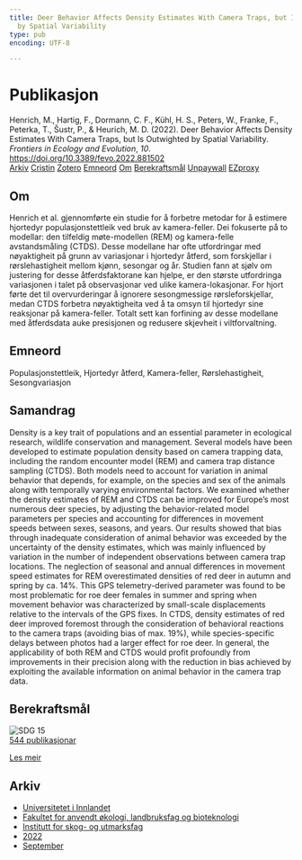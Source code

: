 ```yaml
---
title: Deer Behavior Affects Density Estimates With Camera Traps, but Is Outwighted
  by Spatial Variability
type: pub
encoding: UTF-8

---
```

<h1>Publikasjon</h1>
<article id="csl-bib-container-7SMFJLUG" class="csl-bib-container">
  <div class="csl-bib-body"> <div class="csl-entry">Henrich, M., Hartig, F., Dormann, C. F., Kühl, H. S., Peters, W., Franke, F., Peterka, T., Šustr, P., &#38; Heurich, M. D. (2022). Deer Behavior Affects Density Estimates With Camera Traps, but Is Outwighted by Spatial Variability. <i>Frontiers in Ecology and Evolution</i>, <i>10</i>. <a href="https://doi.org/10.3389/fevo.2022.881502">https://doi.org/10.3389/fevo.2022.881502</a></div> </div>
  <div class="csl-bib-buttons">
    <a href="#taxonomy-article-7SMFJLUG" alt="archive" class="csl-bib-button">Arkiv</a>
    <a href="https://app.cristin.no/results/show.jsf?id=2048649" alt="Cristin" class="csl-bib-button">Cristin</a>
    <a href="http://zotero.org/groups/5881554/items/7SMFJLUG" alt="Zotero" class="csl-bib-button">Zotero</a>
    <a href="#keywords-article-7SMFJLUG" alt="keywords" class="csl-bib-button">Emneord</a>
    <a href="#about-article-7SMFJLUG" alt="about_pub" class="csl-bib-button">Om</a>
    <a href="#sdg-article-7SMFJLUG" alt="sdg" class="csl-bib-button">Berekraftsmål</a>
    <a href="https://www.frontiersin.org/articles/10.3389/fevo.2022.881502/pdf" alt="Unpaywall" class="csl-bib-button">Unpaywall</a>
    <a href="https://www.frontiersin.org/articles/10.3389/fevo.2022.881502/pdf" alt="EZproxy" class="csl-bib-button">EZproxy</a>
  </div>
  <div id="csl-bib-meta-container-7SMFJLUG"></div>
</article>
<div id="csl-bib-meta-7SMFJLUG" class="csl-bib-meta">
  <article id="about-article-7SMFJLUG" class="about_pub-article">
    <h1>Om</h1>
    Henrich et al. gjennomførte ein studie for å forbetre metodar for å estimere hjortedyr populasjonstettleik ved bruk av kamera-feller. Dei fokuserte på to modellar: den tilfeldig møte-modellen (REM) og kamera-felle avstandsmåling (CTDS). Desse modellane har ofte utfordringar med nøyaktigheit på grunn av variasjonar i hjortedyr åtferd, som forskjellar i rørslehastigheit mellom kjønn, sesongar og år. Studien fann at sjølv om justering for desse åtferdsfaktorane kan hjelpe, er den største utfordringa variasjonen i talet på observasjonar ved ulike kamera-lokasjonar. For hjort førte det til overvurderingar å ignorere sesongmessige rørsleforskjellar, medan CTDS forbetra nøyaktigheita ved å ta omsyn til hjortedyr sine reaksjonar på kamera-feller. Totalt sett kan forfining av desse modellane med åtferdsdata auke presisjonen og redusere skjevheit i viltforvaltning.
  </article>
  <article id="keywords-article-7SMFJLUG" class="keywords-article">
    <h1>Emneord</h1>
    Populasjonstettleik, Hjortedyr åtferd, Kamera-feller, Rørslehastigheit, Sesongvariasjon
  </article>
  <article id="abstract-article-7SMFJLUG" class="abstract-article">
    <h1>Samandrag</h1>
    Density is a key trait of populations and an essential parameter in ecological research, wildlife conservation and management. Several models have been developed to estimate population density based on camera trapping data, including the random encounter model (REM) and camera trap distance sampling (CTDS). Both models need to account for variation in animal behavior that depends, for example, on the species and sex of the animals along with temporally varying environmental factors. We examined 
whether the density estimates of REM and CTDS can be improved for Europe’s most numerous deer species, by adjusting the behavior-related model parameters per species and accounting for differences in movement speeds between sexes, seasons, and years. Our results showed that bias through inadequate consideration of animal behavior was exceeded by the uncertainty of the density estimates, which was mainly influenced by variation in the number of independent observations between camera trap locations. The neglection of seasonal and annual differences in movement speed estimates for REM overestimated densities of red deer in autumn and spring by ca. 14%. This GPS telemetry-derived parameter was found to be most problematic for roe deer females in summer and spring when movement behavior was characterized by small-scale displacements relative to the intervals of the GPS fixes. In CTDS, density estimates of red deer improved foremost through the consideration of behavioral reactions to the camera traps (avoiding bias of max. 19%), while species-specific delays between photos had a larger effect for roe deer. In general, the applicability of both REM and CTDS would profit profoundly from improvements in their precision along with the reduction in bias achieved by exploiting the available information on animal behavior in the camera 
trap data.
  </article>
  <article id="sdg-article-7SMFJLUG" class="sdg-article">
    <h1>Berekraftsmål</h1>
    <div class="sdg-container"><div id="sdg15" class="sdg">
        <img src="{{< params subfolder >}}images/sdg/sdg15_nn.png" class="image" alt="SDG 15">
        <div class="sdg-overlay">
          <a href="{{< params subfolder >}}nn/archive/?sdg=15#archive" class="sdg-publication-count"><span>544</span> publikasjonar</a>
          <p><a href="https://fn.no/om-fn/fns-baerekraftsmaal/livet-paa-land?lang=nno-NO" class="sdg-read-more">Les meir</a></p>
        </div>
      </div></div>
  </article>
  <article id="taxonomy-article-7SMFJLUG" class="taxonomy-article">
    <h1>Arkiv</h1>
    <ul>
      <li><a href="{{< params subfolder >}}nn/archive/?key=3DCRN523">Universitetet i Innlandet</a></li>
      <li><a href="{{< params subfolder >}}nn/archive/?key=T77LXH6D">Fakultet for anvendt økologi, landbruksfag og bioteknologi</a></li>
      <li><a href="{{< params subfolder >}}nn/archive/?key=7TRARPE3">Institutt for skog- og utmarksfag</a></li>
      <li><a href="{{< params subfolder >}}nn/archive/?key=H9K9UC39">2022</a></li>
      <li><a href="{{< params subfolder >}}nn/archive/?key=STM4XRGY">September</a></li>
    </ul>
  </article>
</div>
